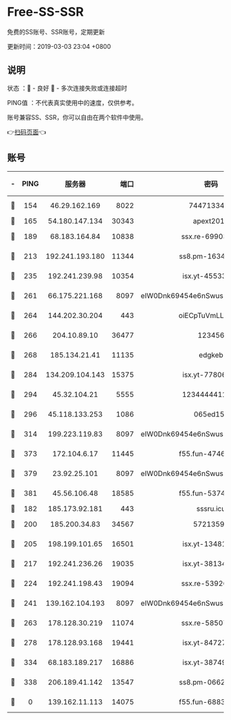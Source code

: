 # Free-SS-SSR

免费的SS账号、SSR账号，定期更新

更新时间：2019-03-03 23:04 +0800

## 说明

状态     ：🙂 - 良好 🙁 - 多次连接失败或连接超时

PING值   ：不代表真实使用中的速度，仅供参考。

账号兼容SS、SSR，你可以自由在两个软件中使用。

👉[扫码页面](https://liesauer.github.io/free-ss-ssr.github.io/)👈

## 账号

|-|PING|服务器|端口|密码|加密方式|区域|
|:----:|:----:|:-----:|-----:|:----:|:----:|:----:|
|🙂|154|46.29.162.169|8022|7447133485|aes-256-cfb|RU|
|🙂|165|54.180.147.134|30343|apext2019|chacha20|KR|
|🙂|189|68.183.164.84|10838|ssx.re-69903190|aes-256-cfb|US|
|🙂|213|192.241.193.180|11344|ss8.pm-16345934|aes-256-cfb|US|
|🙂|235|192.241.239.98|10354|isx.yt-45533403|aes-256-cfb|US|
|🙂|261|66.175.221.168|8097|eIW0Dnk69454e6nSwuspv9DmS201tQ0D|aes-256-cfb|US|
|🙂|264|144.202.30.204|443|oiECpTuVmLLxk4Ts|aes-256-cfb|US|
|🙂|266|204.10.89.10|36477|123456|aes-256-cfb|US|
|🙂|268|185.134.21.41|11135|edgkeb|aes-256-cfb|GB|
|🙂|284|134.209.104.143|15375|isx.yt-77806591|aes-256-cfb|SG|
|🙂|294|45.32.104.21|5555|1234444411111|aes-256-cfb|SG|
|🙂|296|45.118.133.253|1086|065ed15a|aes-256-cfb|SG|
|🙂|314|199.223.119.83|8097|eIW0Dnk69454e6nSwuspv9DmS201tQ0D|aes-256-cfb|US|
|🙂|373|172.104.6.17|11445|f55.fun-47466889|aes-256-cfb|US|
|🙂|379|23.92.25.101|8097|eIW0Dnk69454e6nSwuspv9DmS201tQ0D|aes-256-cfb|US|
|🙂|381|45.56.106.48|18585|f55.fun-53745027|aes-256-cfb|US|
|🙂|182|185.173.92.181|443|sssru.icu|rc4-md5|RU|
|🙂|200|185.200.34.83|34567|57213592|aes-256-cfb|US|
|🙂|205|198.199.101.65|16501|isx.yt-13481478|aes-256-cfb|US|
|🙂|217|192.241.236.26|19035|isx.yt-38134679|aes-256-cfb|US|
|🙂|224|192.241.198.43|19094|ssx.re-53926078|aes-256-cfb|US|
|🙂|241|139.162.104.193|8097|eIW0Dnk69454e6nSwuspv9DmS201tQ0D|aes-256-cfb|JP|
|🙂|263|178.128.30.219|11074|ssx.re-58507780|aes-256-cfb|SG|
|🙂|278|178.128.93.168|19441|isx.yt-84727803|aes-256-cfb|SG|
|🙂|334|68.183.189.217|16886|isx.yt-38749717|aes-256-cfb|SG|
|🙂|338|206.189.41.142|13547|ss8.pm-06627885|aes-256-cfb|SG|
|🙁|0|139.162.11.113|14075|f55.fun-68835122|aes-256-cfb|SG|
